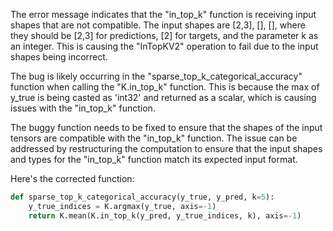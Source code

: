 The error message indicates that the "in_top_k" function is receiving input shapes that are not compatible. The input shapes are [2,3], [], [], where they should be [2,3] for predictions, [2] for targets, and the parameter k as an integer. This is causing the "InTopKV2" operation to fail due to the input shapes being incorrect.

The bug is likely occurring in the "sparse_top_k_categorical_accuracy" function when calling the "K.in_top_k" function. This is because the max of y_true is being casted as 'int32' and returned as a scalar, which is causing issues with the "in_top_k" function.

The buggy function needs to be fixed to ensure that the shapes of the input tensors are compatible with the "in_top_k" function. The issue can be addressed by restructuring the computation to ensure that the input shapes and types for the "in_top_k" function match its expected input format.

Here's the corrected function:

```python
def sparse_top_k_categorical_accuracy(y_true, y_pred, k=5):
    y_true_indices = K.argmax(y_true, axis=-1)
    return K.mean(K.in_top_k(y_pred, y_true_indices, k), axis=-1)
```
